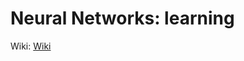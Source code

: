 # Neural Networks: learning
Wiki: [Wiki](https://share.coursera.org/wiki/index.php/ML:Neural_Networks:_Learning)
